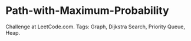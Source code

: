 # Path-with-Maximum-Probability
 Challenge at LeetCode.com. Tags: Graph, Dijkstra Search, Priority Queue, Heap.
